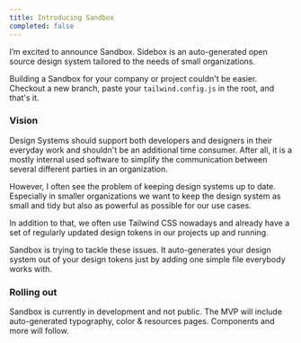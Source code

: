 ```yaml
---
title: Introducing Sandbox
completed: false
---
```


I’m excited to announce Sandbox. Sidebox is an auto-generated open source design system tailored to the needs of small organizations.

<blog-image :src="'projects/sandbox/app.jpg'" :zoomable="false"></blog-image>

Building a Sandbox for your company or project couldn't be easier. Checkout a new branch, paste your `tailwind.config.js` in the root, and that's it.

### Vision

Design Systems should support both developers and designers in their everyday work and shouldn't be an additional time consumer. After all, it is a mostly internal used software to simplify the communication between several different parties in an organization.

However, I often see the problem of keeping design systems up to date. Especially in smaller organizations we want to keep the design system as small and tidy but also as powerful as possible for our use cases.

In addition to that, we often use Tailwind CSS nowadays and already have a set of regularly updated design tokens in our projects up and running.

Sandbox is trying to tackle these issues. It auto-generates your design system out of your design tokens just by adding one simple file everybody works with.

### Rolling out

Sandbox is currently in development and not public. The MVP will include auto-generated typography, color & resources pages. Components and more will follow.